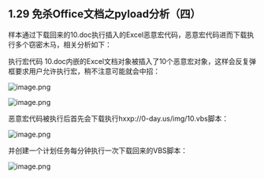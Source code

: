 ## 1.29 免杀Office文档之pyload分析（四）

样本通过下载回来的10.doc执行插入的Excel恶意宏代码，恶意宏代码进而下载执行多个窃密木马，相关分析如下：

执行宏代码
10.doc内嵌的Excel文档对象被插入了10个恶意宏对象，这样会反复弹框要求用户允许执行宏，稍不注意可能就会中招：

![image.png](https://fynotefile.oss-cn-zhangjiakou.aliyuncs.com/fynote/fyfile/2446/1655706477011/84e5d5ab39724c899e584a342f444813.png)

![image.png](https://fynotefile.oss-cn-zhangjiakou.aliyuncs.com/fynote/fyfile/2446/1655706477011/3d29351b09784d0ba164184915c2e329.png)

恶意宏代码被执行后首先会下载执行hxxp://0-day.us/img/10.vbs脚本：

![image.png](https://fynotefile.oss-cn-zhangjiakou.aliyuncs.com/fynote/fyfile/2446/1655706477011/e74a0e6ec521489794d2e03115b5c841.png)

并创建一个计划任务每分钟执行一次下载回来的VBS脚本：

![image.png](https://fynotefile.oss-cn-zhangjiakou.aliyuncs.com/fynote/fyfile/2446/1655706477011/b22189d5c66144e7bca8c1ea21808961.png)

